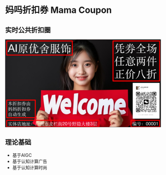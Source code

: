 # 妈吗折扣券 Mama Coupon

## 实时公共折扣圈
![](./coupons/AI原优舍.coupon0.png)

## 理论基础
* 基于AIGC
* 基于认知计算广告
* 基于认知计算时尚
